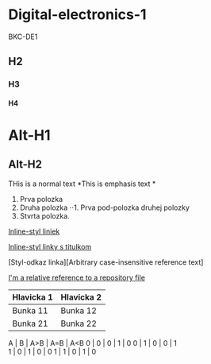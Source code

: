 # Digital-electronics-1
BKC-DE1

## H2
### H3
#### H4

Alt-H1
======

Alt-H2
------

THis is a normal text 
*This is emphasis text *

1. Prva polozka
2. Druha polozka
⋅⋅1. Prva pod-polozka druhej polozky
4. Stvrta polozka.

[Inline-styl liniek](https://www.google.com)

[Inline-styl linky s titulkom](https://www.google.com "Google Webstranka")

[Styl-odkaz linka][Arbitrary case-insensitive reference text]

[I'm a relative reference to a repository file](../blob/master/LICENSE)


Hlavicka 1 | Hlavicka 2
------------ | -------------
Bunka 11 | Bunka 12
Bunka 21 | Bunka 22


A | B | A>B |	A=B | A<B
0 |	0 |	0 |	1 |	0
0 |	1 | 0 | 0 | 1 			
1 |	0 | 1 |	0	| 0	
1 |	1 | 0 | 1 |	0	
